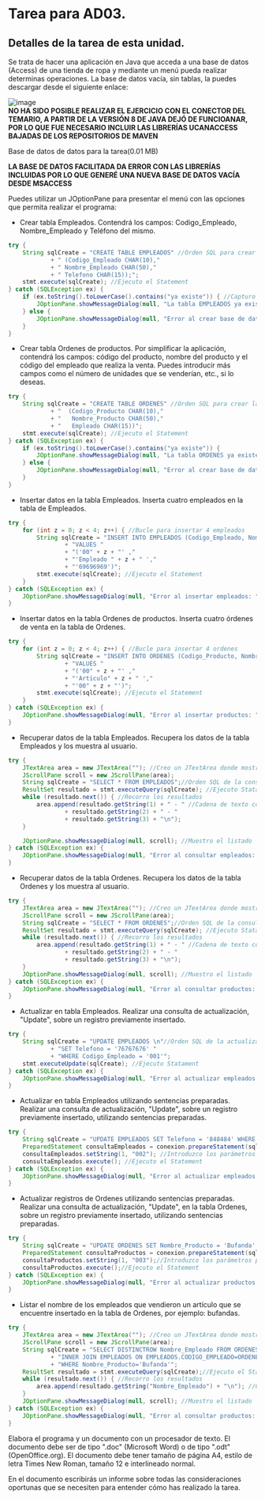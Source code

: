 # Tarea para AD03.
## Detalles de la tarea de esta unidad.
Se trata de hacer una aplicación en Java que acceda a una base de datos (Access) de una tienda de ropa y mediante un menú pueda realizar determinas operaciones. La base de datos vacía, sin tablas, la puedes descargar desde el siguiente enlace:  

![image](https://user-images.githubusercontent.com/44543081/53701053-6ad4e900-3df9-11e9-9d5d-109c05ecaae9.png)    
**NO HA SIDO POSIBLE REALIZAR EL EJERCICIO CON EL CONECTOR DEL TEMARIO, A PARTIR DE LA VERSIÓN 8 DE JAVA DEJÓ DE FUNCIOANAR, POR LO QUE FUE NECESARIO INCLUIR LAS LIBRERÍAS UCANACCESS BAJADAS DE LOS REPOSITORIOS DE MAVEN**
  
Base de datos de datos para la tarea(0.01 MB) 
  
**LA BASE DE DATOS FACILITADA DA ERROR CON LAS LIBRERÍAS INCLUIDAS POR LO QUE GENERÉ UNA NUEVA BASE DE DATOS VACÍA DESDE MSACCESS**
  
Puedes utilizar un JOptionPane para presentar el menú con las opciones que permita realizar el programa:

* Crear tabla Empleados. Contendrá los campos: Codigo_Empleado, Nombre_Empleado y Teléfono del mismo.
```Java
try {
    String sqlCreate = "CREATE TABLE EMPLEADOS" //Orden SQL para crear la table empleados
            + " (Codigo_Empleado CHAR(10),"
            + " Nombre_Empleado CHAR(50),"
            + " Telefono CHAR(15));";
    stmt.execute(sqlCreate); //Ejecuto el Statement
} catch (SQLException ex) {
    if (ex.toString().toLowerCase().contains("ya existe")) { //Capturo la excepción para detectar si la tabla existe
        JOptionPane.showMessageDialog(null, "La tabla EMPLEADOS ya existe");
    } else {
        JOptionPane.showMessageDialog(null, "Error al crear base de datos: " + ex);
    }
}
```
* Crear tabla Ordenes de productos. Por simplificar la aplicación, contendrá los campos: código del producto, nombre del producto y el código del empleado que realiza la venta. Puedes introducir más campos como el número de unidades que se venderían, etc., si lo deseas.
```Java
try {
    String sqlCreate = "CREATE TABLE ORDENES" //Orden SQL para crear la table productos
            + "  (Codigo_Producto CHAR(10),"
            + "   Nombre_Producto CHAR(50),"
            + "   Empleado CHAR(15))";
    stmt.execute(sqlCreate); //Ejecuto el Statement
} catch (SQLException ex) {
    if (ex.toString().toLowerCase().contains("ya existe")) {
        JOptionPane.showMessageDialog(null, "La tabla ORDENES ya existe"); //Capturo la excepción para detectar si la tabla existe
    } else {
        JOptionPane.showMessageDialog(null, "Error al crear base de datos: " + ex);
    }
}

```
* Insertar datos en la tabla Empleados. Inserta cuatro empleados en la tabla de Empleados.
```Java
try {
    for (int z = 0; z < 4; z++) { //Bucle para insertar 4 empleados
        String sqlCreate = "INSERT INTO EMPLEADOS (Codigo_Empleado, Nombre_Empleado, Telefono) " //SQL para insertar empleado
                + "VALUES "
                + "('00" + z + "' ,"
                + "'Empleado " + z + " ',"
                + "'69696969')";
        stmt.execute(sqlCreate); //Ejecuto el Statement
    }
} catch (SQLException ex) {
    JOptionPane.showMessageDialog(null, "Error al insertar empleados: " + ex); //Capturo errores
}
```
* Insertar datos en la tabla Ordenes de productos. Inserta cuatro órdenes de venta en la tabla de Ordenes.
```Java
try {
    for (int z = 0; z < 4; z++) { //Bucle para insertar 4 ordenes
        String sqlCreate = "INSERT INTO ORDENES (Codigo_Producto, Nombre_Producto, Empleado) " //SQL para insertar Ordenes
                + "VALUES "
                + "('00" + z + "' ,"
                + "'Articulo" + z + " ',"
                + "'00" + z + "')";
        stmt.execute(sqlCreate); //Ejecuto el Statement
    }
} catch (SQLException ex) {
    JOptionPane.showMessageDialog(null, "Error al insertar productos: " + ex); //Capturo errores
}
```
* Recuperar datos de la tabla Empleados. Recupera los datos de la tabla Empleados y los muestra al usuario.
```Java
try {
    JTextArea area = new JTextArea(""); //Creo un JTextArea donde mostraré los resultados
    JScrollPane scroll = new JScrollPane(area);
    String sqlCreate = "SELECT * FROM EMPLEADOS";//Orden SQL de la consulta
    ResultSet resultado = stmt.executeQuery(sqlCreate); //Ejecuto Statament
    while (resultado.next()) { //Recorro los resultados
        area.append(resultado.getString(1) + " - " //Cadena de texto con datos de interés
                + resultado.getString(2) + " - "
                + resultado.getString(3) + "\n");
    }

    JOptionPane.showMessageDialog(null, scroll); //Muestro el listado
} catch (SQLException ex) {
    JOptionPane.showMessageDialog(null, "Error al consultar empleados: " + ex); //Capturo errores
}
```
* Recuperar datos de la tabla Ordenes. Recupera los datos de la tabla Ordenes y los muestra al usuario.
```Java
try {
    JTextArea area = new JTextArea(""); //Creo un JTextArea donde mostraré los resultados
    JScrollPane scroll = new JScrollPane(area);
    String sqlCreate = "SELECT * FROM ORDENES";//Orden SQL de la consulta
    ResultSet resultado = stmt.executeQuery(sqlCreate); //Ejecuto Statament
    while (resultado.next()) { //Recorro los resultados
        area.append(resultado.getString(1) + " - " //Cadena de texto con datos de interés
                + resultado.getString(2) + " - "
                + resultado.getString(3) + "\n");
    }
    JOptionPane.showMessageDialog(null, scroll); //Muestro el listado
} catch (SQLException ex) {
    JOptionPane.showMessageDialog(null, "Error al consultar productos: " + ex); //Capturo errores
}
```
* Actualizar en tabla Empleados. Realizar una consulta de actualización, "Update", sobre un registro previamente insertado.
```Java
try {
    String sqlCreate = "UPDATE EMPLEADOS \n"//Orden SQL de la actualización
            + "SET Telefono = '76767676' "
            + "WHERE Codigo_Empleado = '001'";
    stmt.executeUpdate(sqlCreate); //Ejecuto Statament
} catch (SQLException ex) {
    JOptionPane.showMessageDialog(null, "Error al actualizar empleados: " + ex); //Capturo errores
}
```
* Actualizar en tabla Empleados utilizando sentencias preparadas. Realizar una consulta de actualización, "Update", sobre un registro previamente insertado, utilizando sentencias preparadas.
```Java
try {
    String sqlCreate = "UPDATE EMPLEADOS SET Telefono = '848484' WHERE Codigo_Empleado = ?";
    PreparedStatement consultaEmpleados = conexion.prepareStatement(sqlCreate); //PreparedStatement para la consulta
    consultaEmpleados.setString(1, "002"); //Introduzco los parámetros para la consulta
    consultaEmpleados.execute(); //Ejecuto el Statement
} catch (SQLException ex) {
    JOptionPane.showMessageDialog(null, "Error al actualizar empleados: " + ex); //Capturo errores
}
```
* Actualizar registros de Ordenes utilizando sentencias preparadas. Realizar una consulta de actualización, "Update", en la tabla Ordenes, sobre un registro previamente insertado, utilizando sentencias preparadas.
```Java
try {
    String sqlCreate = "UPDATE ORDENES SET Nombre_Producto = 'Bufanda' WHERE Codigo_Producto = ?";
    PreparedStatement consultaProductos = conexion.prepareStatement(sqlCreate); //PreparedStatement para la consulta
    consultaProductos.setString(1, "003");//Introduzco los parámetros para la consulta
    consultaProductos.execute();//Ejecuto el Statement
} catch (SQLException ex) {
    JOptionPane.showMessageDialog(null, "Error al actualizar productos: " + ex); //Capturo errores
}
```
* Listar el nombre de los empleados que vendieron un artículo que se encuentre insertado en la tabla de Ordenes, por ejemplo: bufandas.
```Java
try {
    JTextArea area = new JTextArea(""); //Creo un JTextArea donde mostraré los resultados
    JScrollPane scroll = new JScrollPane(area);
    String sqlCreate = "SELECT DISTINCTROW Nombre_Empleado FROM ORDENES " //Orden SQL de la consulta
            + "INNER JOIN EMPLEADOS ON EMPLEADOS.CODIGO_EMPLEADO=ORDENES.Empleado "
            + "WHERE Nombre_Producto='Bufanda'";
    ResultSet resultado = stmt.executeQuery(sqlCreate);//Ejecuto el Statement
    while (resultado.next()) { //Recorro los resultados
        area.append(resultado.getString("Nombre_Empleado") + "\n"); //Cadena de texto con datos de interés
    }
    JOptionPane.showMessageDialog(null, scroll); //Muestro el listado
} catch (SQLException ex) {
    JOptionPane.showMessageDialog(null, "Error al consultar productos: " + ex);//Capturo errores
}
```
Elabora el programa y un documento con un procesador de texto. El documento debe ser de tipo ".doc" (Microsoft Word) o de tipo ".odt" (OpenOffice.org). El documento debe tener tamaño de página A4, estilo de letra Times New Roman, tamaño 12 e interlineado normal.

En el documento escribirás un informe sobre todas las consideraciones oportunas que se necesiten para entender cómo has realizado la tarea.

